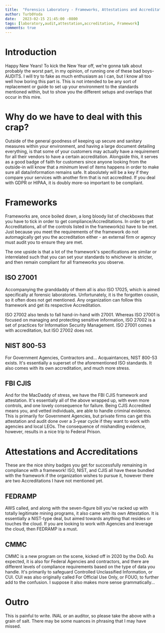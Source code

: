 ```yaml
---
title:  "Forensics Laboratory - Frameworks, Attestations and Accreditations"
author: Turb0Yoda
date:   2023-02-15 21:45:00 -0800
tags: [laboratory,audit,attestation,accreditation, Framework]
comments: true
---
```


# Introduction

Happy New Years! To kick the New Year off, we're gonna talk about probably the worst part, in my opinion, of running one of these bad boys- AUDITS. I will try to fake as much enthusiasm as I can, but I know all too well how boring this part is. This is not intended to be any sort of replacement or guide to set up your environment to the standards mentioned within, but to show you the different setups and overlaps that occur in this mire.


# Why do we have to deal with this crap?

Outside of the general goodness of keeping up secure and sanitary measures within your environment, and having a large document detailing everything, is that some of your customers may actually have a requirement for all their vendors to have a certain accreditation. Alongside this, it serves as a good badge of faith for customers since anyone looking from the outside-in will know that a _minimum_ level of items happens in order to make sure all data/information remains safe. It absolutely will be a key if they compare your services with another firm that is not accredited. If you deal with GDPR or HIPAA, it is doubly more-so important to be compliant.

# Frameworks

Frameworks are, once boiled down, a long bloody list of checkboxes that you have to tick in order to get compliance/Accreditations. In order to get Accreditations, all of the controls listed in the framework(s) have to be met. Just because you meet the requirements of the framework do not automagically get you the accreditation either - an external firm or agency must audit you to ensure they are met.

The one upside is that a lot of the framework's specifications are similar or interrelated such that you can set your standards to whichever is stricter, and then remain compliant for all frameworks you observe.

## ISO 27001

 Accompanying the granddaddy of them all is also ISO 17025, which is aimed specifically at forensic laboratories. Unfortunately, it is the forgotten cousin, so it often does not get mentioned. Any organization can follow this framework and get its respective Accreditation.

 ISO 27002 also tends to fall hand-in-hand with 27001. Whereas ISO 27001 is focused on managing and protecting sensitive information, ISO 27002 is a set of practices for Information Security Management. ISO 27001 comes with accreditation, but ISO 27002 does not.

## NIST 800-53

For Government Agencies, Contractors and... Acquaintances, NIST 800-53 exists. It's essentially a superset of the aforementioned ISO standards. It also comes with its own accreditation, and much more stress.

## FBI CJIS

And for the MacDaddy of stress, we have the FBI CJIS framework and attestation. It's essentially all of the above wrapped up, with even more controls, and one lovely consequence for failure. Being CJIS Accredited means you, and vetted individuals, are able to handle criminal evidence. This is primarily for Government Agencies, but private firms can get this attestation and audit done over a 3-year cycle if they want to work with agencies and local LEOs. The consequence of mishandling evidence, however, results in a nice trip to Federal Prison.

# Attestations and Accreditations

These are the nice shiny badges you get for successfully remaining in compliance with a framework! ISO, NIST, and CJIS all have these bundled with the framework if the organization wishes to pursue it, however there are two Accreditations I have not mentioned yet.

## FEDRAMP

AWS called, and along with the seven-figure bill you've racked up with totally legitimate mining programs, it also came with its own Attestation. It is essentially a NIST-type deal, but aimed towards anything that resides or touches the cloud. If you are looking to work with Agencies and leverage the cloud, then FEDRAMP is a must.

## CMMC

CMMC is a new program on the scene, kicked off in 2020 by the DoD. As expected, it is also for Federal Agencies and contractors, and there are different levels of compliance requirements based on the type of data you handle. It's primarily to safeguard Controlled Unclassified Information, or CUI. CUI was also originally called For Official Use Only, or FOUO, to further add to the confusion. I suppose it also makes more sense grammatically...


# Outro

This is painful to write. INAL or an auditor, so please take the above with a grain of salt. There may be some nuances in phrasing that I may have missed.